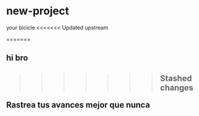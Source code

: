 # new-project
<html>
   <head>
     your bicicle
  </head>
<<<<<<< Updated upstream
        
=======
        <h2> hi bro<h2>

>>>>>>> Stashed changes
      
  <body>
  	<p> Rastrea tus avances mejor que nunca<p>
  </body>
      
</html>
